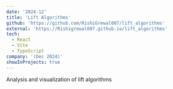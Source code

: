 ```yaml
---
date: '2024-12'
title: 'Lift Algorithms'
github: 'https://github.com/RishiGrewal007/lift_algorithms'
external: 'https://Rishigrewal007.github.io/lift_algorithms'
tech:
  - React
  - Vite
  - TypeScript
company: '(Dec 2024)'
showInProjects: true
---
```

Analysis and visualization of lift algorithms